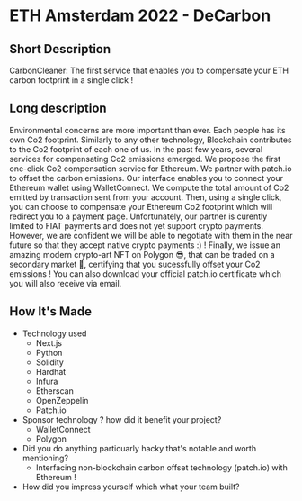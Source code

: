 # ETH Amsterdam 2022 - DeCarbon

## Short Description

CarbonCleaner: The first service that enables you to compensate your ETH carbon footprint in a single click !

## Long description

Environmental concerns are more important than ever. Each people has its own Co2 footprint.
Similarly to any other technology, Blockchain contributes to the Co2 footprint of each one of us. In the past few years, several services for compensating Co2 emissions emerged.
We propose the first one-click Co2 compensation service for Ethereum. We partner with patch.io to offset the carbon emissions.
Our interface enables you to connect your Ethereum wallet using WalletConnect. We compute the total amount of Co2 emitted by transaction sent from your account. Then, using a single click, you can choose to compensate your Ethereum Co2 footprint which will redirect you to a payment page. Unfortunately, our partner is curently limited to FIAT payments and does not yet support crypto payments. However, we are confident we will be able to negotiate with them in the near future so that they accept native crypto payments :) !
Finally, we issue an amazing modern crypto-art NFT on Polygon 😎, that can be traded on a secondary market 🚀, certifying that you sucessfully offset your Co2 emissions !
You can also download your official patch.io certificate which you will also receive via email.

## How It's Made

- Technology used
  - Next.js
  - Python
  - Solidity
  - Hardhat
  - Infura
  - Etherscan
  - OpenZeppelin
  - Patch.io
- Sponsor technology ? how did it benefit your project?
  - WalletConnect
  - Polygon
- Did you do anything particuarly hacky that's notable and worth mentioning?
  - Interfacing non-blockchain carbon offset technology (patch.io) with Ethereum !
- How did you impress yourself which what your team built?
